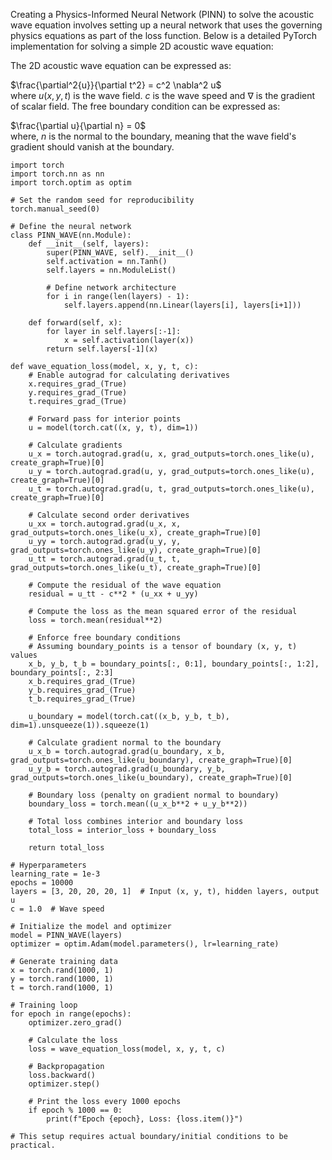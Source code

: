 Creating a Physics-Informed Neural Network (PINN) to solve the acoustic wave equation involves setting up a neural network that uses the governing physics equations as part of the loss function. 
Below is a detailed PyTorch implementation for solving a simple 2D acoustic wave equation:

The 2D acoustic wave equation can be expressed as:

$\frac{\partial^2{u}}{\partial t^2} = c^2 \nabla^2 u$ \
where ${u(x,y,t)}$ is the wave field. $c$ is the wave speed and $\nabla$ is the gradient of scalar field. The free boundary condition can be expressed as:

$\frac{\partial u}{\partial n} = 0$ \
where, $n$ is the normal to the boundary, meaning that the wave field's gradient should vanish at the boundary.



```
import torch
import torch.nn as nn
import torch.optim as optim

# Set the random seed for reproducibility
torch.manual_seed(0)

# Define the neural network
class PINN_WAVE(nn.Module):
    def __init__(self, layers):
        super(PINN_WAVE, self).__init__()
        self.activation = nn.Tanh()
        self.layers = nn.ModuleList()
        
        # Define network architecture
        for i in range(len(layers) - 1):
            self.layers.append(nn.Linear(layers[i], layers[i+1]))

    def forward(self, x):
        for layer in self.layers[:-1]:
            x = self.activation(layer(x))
        return self.layers[-1](x)

def wave_equation_loss(model, x, y, t, c):
    # Enable autograd for calculating derivatives
    x.requires_grad_(True)
    y.requires_grad_(True)
    t.requires_grad_(True)

    # Forward pass for interior points
    u = model(torch.cat((x, y, t), dim=1))
    
    # Calculate gradients
    u_x = torch.autograd.grad(u, x, grad_outputs=torch.ones_like(u), create_graph=True)[0]
    u_y = torch.autograd.grad(u, y, grad_outputs=torch.ones_like(u), create_graph=True)[0]
    u_t = torch.autograd.grad(u, t, grad_outputs=torch.ones_like(u), create_graph=True)[0]
    
    # Calculate second order derivatives
    u_xx = torch.autograd.grad(u_x, x, grad_outputs=torch.ones_like(u_x), create_graph=True)[0]
    u_yy = torch.autograd.grad(u_y, y, grad_outputs=torch.ones_like(u_y), create_graph=True)[0]
    u_tt = torch.autograd.grad(u_t, t, grad_outputs=torch.ones_like(u_t), create_graph=True)[0]
    
    # Compute the residual of the wave equation
    residual = u_tt - c**2 * (u_xx + u_yy)

    # Compute the loss as the mean squared error of the residual
    loss = torch.mean(residual**2)
    
    # Enforce free boundary conditions
    # Assuming boundary_points is a tensor of boundary (x, y, t) values
    x_b, y_b, t_b = boundary_points[:, 0:1], boundary_points[:, 1:2], boundary_points[:, 2:3]
    x_b.requires_grad_(True)
    y_b.requires_grad_(True)
    t_b.requires_grad_(True)
    
    u_boundary = model(torch.cat((x_b, y_b, t_b), dim=1).unsqueeze(1)).squeeze(1)
    
    # Calculate gradient normal to the boundary
    u_x_b = torch.autograd.grad(u_boundary, x_b, grad_outputs=torch.ones_like(u_boundary), create_graph=True)[0]
    u_y_b = torch.autograd.grad(u_boundary, y_b, grad_outputs=torch.ones_like(u_boundary), create_graph=True)[0]
    
    # Boundary loss (penalty on gradient normal to boundary)
    boundary_loss = torch.mean((u_x_b**2 + u_y_b**2))
    
    # Total loss combines interior and boundary loss
    total_loss = interior_loss + boundary_loss
    
    return total_loss

# Hyperparameters
learning_rate = 1e-3
epochs = 10000
layers = [3, 20, 20, 20, 1]  # Input (x, y, t), hidden layers, output u
c = 1.0  # Wave speed

# Initialize the model and optimizer
model = PINN_WAVE(layers)
optimizer = optim.Adam(model.parameters(), lr=learning_rate)

# Generate training data
x = torch.rand(1000, 1)
y = torch.rand(1000, 1)
t = torch.rand(1000, 1)

# Training loop
for epoch in range(epochs):
    optimizer.zero_grad()
    
    # Calculate the loss
    loss = wave_equation_loss(model, x, y, t, c)
    
    # Backpropagation
    loss.backward()
    optimizer.step()
    
    # Print the loss every 1000 epochs
    if epoch % 1000 == 0:
        print(f"Epoch {epoch}, Loss: {loss.item()}")

# This setup requires actual boundary/initial conditions to be practical.


```
